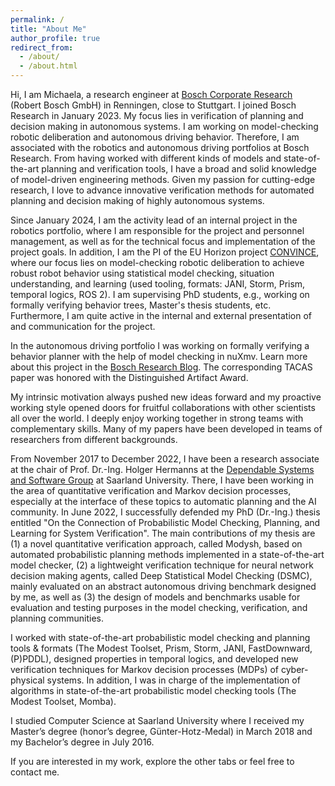 ```yaml
---
permalink: /
title: "About Me"
author_profile: true
redirect_from: 
  - /about/
  - /about.html
---
```


Hi, I am Michaela, a research engineer at [Bosch Corporate Research](https://www.bosch.com/research/) (Robert Bosch GmbH) in Renningen, close to Stuttgart. 
I joined Bosch Research in January 2023. My focus lies in verification of planning and decision making in autonomous systems. I am working on model-checking robotic deliberation and autonomous driving behavior. Therefore, I am associated with the robotics and autonomous driving portfolios at Bosch Research.
From having worked with different kinds of models and state-of-the-art planning and verification tools, I have a broad and solid knowledge of model-driven engineering methods. Given my passion for cutting-edge research, I love to advance innovative verification methods for automated planning and decision making of highly autonomous systems.

Since January 2024, I am the activity lead of an internal project in the robotics portfolio, where I am responsible for the project and personnel management, as well as for the technical focus and implementation of the project goals.
In addition, I am the PI of the EU Horizon project [CONVINCE](https://convince-project.eu/), where our focus lies on model-checking robotic deliberation to achieve robust robot behavior using statistical model checking, situation understanding, and learning (used tooling, formats: JANI, Storm, Prism, temporal logics, ROS 2).
I am supervising PhD students, e.g., working on formally verifying behavior trees, Master's thesis students, etc.
Furthermore, I am quite active in the internal and external presentation of and communication for the project.

In the autonomous driving portfolio I was working on formally verifying a behavior planner with the help of model checking in nuXmv. Learn more about this project in the [Bosch Research Blog](https://www.bosch.com/stories/safe-automated-driving/). The corresponding TACAS paper was honored with the Distinguished Artifact Award.

My intrinsic motivation always pushed new ideas forward and my proactive working style opened doors for fruitful collaborations with other scientists all over the world. I deeply enjoy working together in strong teams with complementary skills. Many of my papers have been developed in teams of researchers from different backgrounds.

From November 2017 to December 2022, I have been a research associate at the chair of Prof. Dr.-Ing. Holger Hermanns at the [Dependable Systems and Software Group](https://depend.cs.uni-saarland.de/) at Saarland University. There, I have been working in the area of quantitative verification and Markov decision processes, especially at the interface of these topics to automatic planning and the AI community. In June 2022, I successfully defended my PhD (Dr.-Ing.) thesis entitled "On the Connection of Probabilistic Model Checking, Planning, and Learning for System Verification".  The main contributions of my thesis are (1) a novel quantitative verification approach, called Modysh, based on automated probabilistic planning methods implemented in a state-of-the-art model checker, (2) a lightweight verification technique for neural network decision making agents, called Deep Statistical Model Checking (DSMC), mainly evaluated on an abstract autonomous driving benchmark designed by me, as well as (3) the design of models and benchmarks usable for evaluation and testing purposes in the model checking, verification, and planning communities.

I worked with state-of-the-art probabilistic model checking and planning tools & formats (The Modest Toolset, Prism, Storm, JANI, FastDownward, (P)PDDL), designed properties in temporal logics, and developed new verification techniques for Markov decision processes (MDPs) of cyber-physical systems. In addition, I was in charge of the implementation of algorithms in state-of-the-art probabilistic model checking tools (The Modest Toolset, Momba).

I studied Computer Science at Saarland University where I received my Master’s degree (honor’s degree, Günter-Hotz-Medal) in March 2018 and my Bachelor’s degree in July 2016.

If you are interested in my work, explore the other tabs or feel free to contact me.